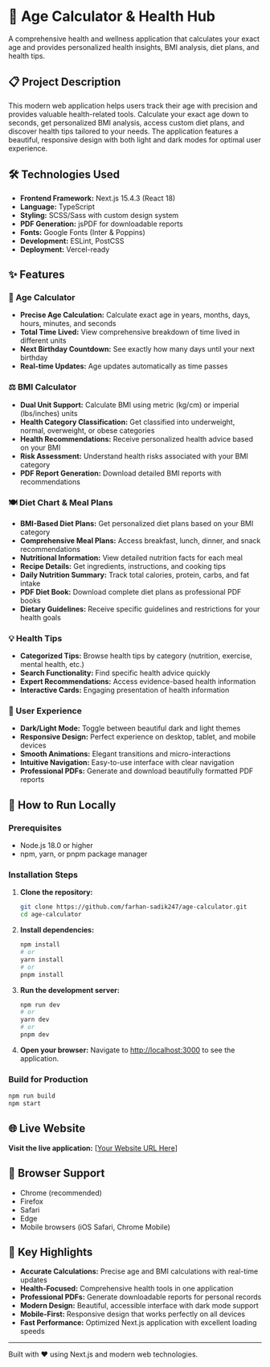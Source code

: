 # 🌸 Age Calculator & Health Hub

A comprehensive health and wellness application that calculates your exact age and provides personalized health insights, BMI analysis, diet plans, and health tips.

## 📋 Project Description

This modern web application helps users track their age with precision and provides valuable health-related tools. Calculate your exact age down to seconds, get personalized BMI analysis, access custom diet plans, and discover health tips tailored to your needs. The application features a beautiful, responsive design with both light and dark modes for optimal user experience.

## 🛠️ Technologies Used

- **Frontend Framework:** Next.js 15.4.3 (React 18)
- **Language:** TypeScript
- **Styling:** SCSS/Sass with custom design system
- **PDF Generation:** jsPDF for downloadable reports
- **Fonts:** Google Fonts (Inter & Poppins)
- **Development:** ESLint, PostCSS
- **Deployment:** Vercel-ready

## ✨ Features

### 🎂 Age Calculator
- **Precise Age Calculation:** Calculate exact age in years, months, days, hours, minutes, and seconds
- **Total Time Lived:** View comprehensive breakdown of time lived in different units
- **Next Birthday Countdown:** See exactly how many days until your next birthday
- **Real-time Updates:** Age updates automatically as time passes

### ⚖️ BMI Calculator
- **Dual Unit Support:** Calculate BMI using metric (kg/cm) or imperial (lbs/inches) units
- **Health Category Classification:** Get classified into underweight, normal, overweight, or obese categories
- **Health Recommendations:** Receive personalized health advice based on your BMI
- **Risk Assessment:** Understand health risks associated with your BMI category
- **PDF Report Generation:** Download detailed BMI reports with recommendations

### 🍽️ Diet Chart & Meal Plans
- **BMI-Based Diet Plans:** Get personalized diet plans based on your BMI category
- **Comprehensive Meal Plans:** Access breakfast, lunch, dinner, and snack recommendations
- **Nutritional Information:** View detailed nutrition facts for each meal
- **Recipe Details:** Get ingredients, instructions, and cooking tips
- **Daily Nutrition Summary:** Track total calories, protein, carbs, and fat intake
- **PDF Diet Book:** Download complete diet plans as professional PDF books
- **Dietary Guidelines:** Receive specific guidelines and restrictions for your health goals

### 💡 Health Tips
- **Categorized Tips:** Browse health tips by category (nutrition, exercise, mental health, etc.)
- **Search Functionality:** Find specific health advice quickly
- **Expert Recommendations:** Access evidence-based health information
- **Interactive Cards:** Engaging presentation of health information

### 🎨 User Experience
- **Dark/Light Mode:** Toggle between beautiful dark and light themes
- **Responsive Design:** Perfect experience on desktop, tablet, and mobile devices
- **Smooth Animations:** Elegant transitions and micro-interactions
- **Intuitive Navigation:** Easy-to-use interface with clear navigation
- **Professional PDFs:** Generate and download beautifully formatted PDF reports

## 🚀 How to Run Locally

### Prerequisites
- Node.js 18.0 or higher
- npm, yarn, or pnpm package manager

### Installation Steps

1. **Clone the repository:**
   ```bash
   git clone https://github.com/farhan-sadik247/age-calculator.git
   cd age-calculator
   ```

2. **Install dependencies:**
   ```bash
   npm install
   # or
   yarn install
   # or
   pnpm install
   ```

3. **Run the development server:**
   ```bash
   npm run dev
   # or
   yarn dev
   # or
   pnpm dev
   ```

4. **Open your browser:**
   Navigate to [http://localhost:3000](http://localhost:3000) to see the application.

### Build for Production

```bash
npm run build
npm start
```

## 🌐 Live Website

**Visit the live application:** [[Your Website URL Here](https://age-health-calculator.vercel.app/)]

## 📱 Browser Support

- Chrome (recommended)
- Firefox
- Safari
- Edge
- Mobile browsers (iOS Safari, Chrome Mobile)

## 🎯 Key Highlights

- **Accurate Calculations:** Precise age and BMI calculations with real-time updates
- **Health-Focused:** Comprehensive health tools in one application
- **Professional PDFs:** Generate downloadable reports for personal records
- **Modern Design:** Beautiful, accessible interface with dark mode support
- **Mobile-First:** Responsive design that works perfectly on all devices
- **Fast Performance:** Optimized Next.js application with excellent loading speeds

---

Built with ❤️ using Next.js and modern web technologies.
